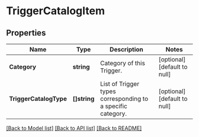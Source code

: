 # TriggerCatalogItem

## Properties
Name | Type | Description | Notes
------------ | ------------- | ------------- | -------------
**Category** | **string** | Category of this Trigger. | [optional] [default to null]
**TriggerCatalogType** | **[]string** | List of Trigger types corresponding to a specific category. | [optional] [default to null]

[[Back to Model list]](../README.md#documentation-for-models) [[Back to API list]](../README.md#documentation-for-api-endpoints) [[Back to README]](../README.md)

